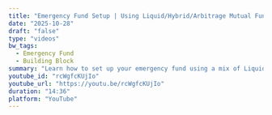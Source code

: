 ```yaml
---
title: "Emergency Fund Setup | Using Liquid/Hybrid/Arbitrage Mutual Funds"
date: "2025-10-28"
draft: "false"
type: "videos"
bw_tags:
  - Emergency Fund 
  - Building Block
summary: "Learn how to set up your emergency fund using a mix of Liquid and Hybrid Mutual Funds for both liquidity and steady growth."
youtube_id: "rcWgfcKUjIo"
youtube_url: "https://youtu.be/rcWgfcKUjIo"
duration: "14:36"
platform: "YouTube"
---
```


